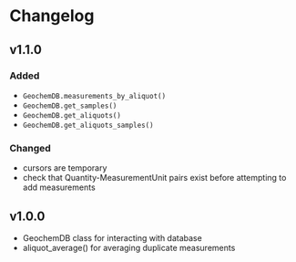 # Changelog

## v1.1.0

### Added
- `GeochemDB.measurements_by_aliquot()`
- `GeochemDB.get_samples()`
- `GeochemDB.get_aliquots()`
- `GeochemDB.get_aliquots_samples()`

### Changed
- cursors are temporary
- check that Quantity-MeasurementUnit pairs exist before attempting to add measurements

## v1.0.0

- GeochemDB class for interacting with database
- aliquot_average() for averaging duplicate measurements